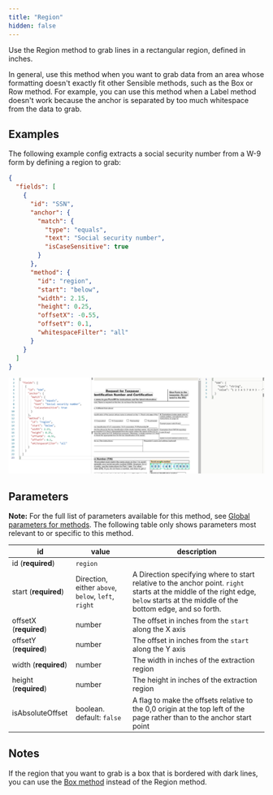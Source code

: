 ```yaml
---
title: "Region"
hidden: false
---
```

Use the Region method to grab lines in a rectangular region, defined in inches. 

In general, use this method when you want to grab data from an area whose formatting doesn't exactly fit other Sensible methods, such as the Box or Row method. For example, you can use this method when a Label method doesn't work because the anchor is separated by too much whitespace from the data to grab.

Examples
-----

The following example config extracts a social security number from a W-9 form by defining a region to grab:

```json
{
  "fields": [
    {
      "id": "SSN",
      "anchor": {
        "match": {
          "type": "equals",
          "text": "Social security number",
          "isCaseSensitive": true
        }
      },
      "method": {
        "id": "region",
        "start": "below",
        "width": 2.15,
        "height": 0.25,
        "offsetX": -0.55,
        "offsetY": 0.1,
        "whitespaceFilter": "all"
      }
    }
  ]
}
```



![](https://raw.githubusercontent.com/sensible-hq/sensible-docs/main/readme-sync/assets/images/v0/region_ssn.png)

Parameters
----

**Note:** For the full list of parameters available for this method, see [Global parameters for methods](doc:method-object#section-global-parameters-for-methods). The following table only shows parameters most relevant to or specific to this method.

| id                     | value                                               | description                                                  |
| ---------------------- | --------------------------------------------------- | ------------------------------------------------------------ |
| id (**required**)      | `region`                                            |                                                              |
| start (**required**)   | Direction, either `above`, `below`, `left`, `right` | A Direction specifying where to start relative to the anchor point. `right` starts at the middle of the right edge, `below` starts at the middle of the bottom edge, and so forth. |
| offsetX (**required**) | number                                              | The offset in inches from the `start` along the X axis       |
| offsetY (**required**) | number                                              | The offset in inches from the `start` along the Y axis       |
| width (**required**)   | number                                              | The width in inches of the extraction region                 |
| height (**required**)  | number                                              | The height in inches of the extraction region                |
| isAbsoluteOffset       | boolean. default: `false`                           | A flag to make the offsets relative to the 0,0 origin at the top left of the page rather than to the anchor start point |

Notes
----

If the region that you want to grab is a box that is bordered with dark lines, you can use the [Box method](doc:box) instead of the Region method.